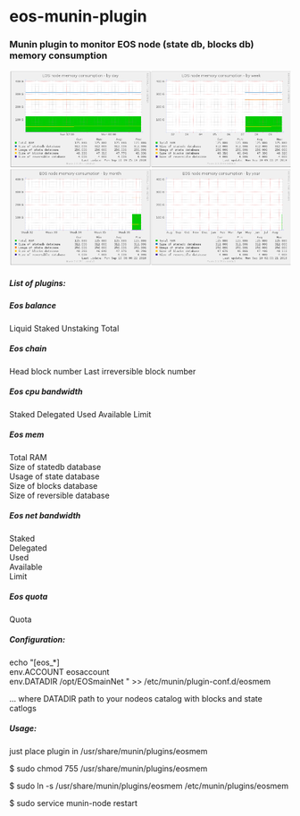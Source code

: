 # eos-munin-plugin

### Munin plugin to monitor EOS node (state db, blocks db) memory consumption

<img src="eosmem.png" alt="munin screenshot"/>

##### List of plugins: 

##### Eos balance 
Liquid
Staked
Unstaking
Total

##### Eos chain 
Head block number
Last irreversible block number

##### Eos cpu bandwidth 
Staked
Delegated
Used
Available
Limit

##### Eos mem 
Total RAM  
Size of statedb database  
Usage of state database  
Size of blocks database  
Size of reversible database  

##### Eos net bandwidth 
Staked  
Delegated  
Used  
Available  
Limit  

##### Eos quota 
Quota  

##### Configuration: 
echo "[eos_*]  
env.ACCOUNT eosaccount  
env.DATADIR /opt/EOSmainNet
" >> /etc/munin/plugin-conf.d/eosmem

...
where DATADIR path to your nodeos catalog with blocks and state catlogs

##### Usage: 
just place plugin in /usr/share/munin/plugins/eosmem

$ sudo chmod 755 /usr/share/munin/plugins/eosmem

$ sudo ln -s /usr/share/munin/plugins/eosmem /etc/munin/plugins/eosmem

$ sudo service munin-node restart
